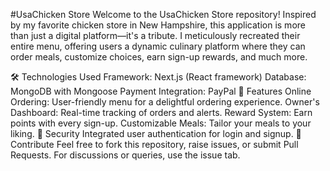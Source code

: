 #UsaChicken Store
Welcome to the UsaChicken Store repository! Inspired by my favorite chicken store in New Hampshire, this application is more than just a digital platform—it's a tribute. I meticulously recreated their entire menu, offering users a dynamic culinary platform where they can order meals, customize choices, earn sign-up rewards, and much more.

🛠 Technologies Used
Framework: Next.js (React framework)
Database: MongoDB with Mongoose
Payment Integration: PayPal
📝 Features
Online Ordering: User-friendly menu for a delightful ordering experience.
Owner's Dashboard: Real-time tracking of orders and alerts.
Reward System: Earn points with every sign-up.
Customizable Meals: Tailor your meals to your liking.
🔐 Security
Integrated user authentication for login and signup.
🤝 Contribute
Feel free to fork this repository, raise issues, or submit Pull Requests. For discussions or queries, use the issue tab.

